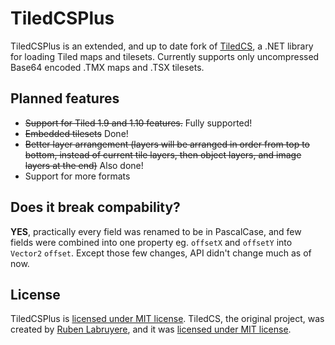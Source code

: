 # TiledCSPlus

TiledCSPlus is an extended, and up to date fork of [TiledCS](https://github.com/TheBoneJarmer/TiledCS), a .NET library for loading Tiled maps and tilesets. Currently supports only uncompressed Base64 encoded .TMX maps and .TSX tilesets.

## Planned features
* ~~Support for Tiled 1.9 and 1.10 features.~~ Fully supported!
* ~~Embedded tilesets~~ Done!
* ~~Better layer arrangement (layers will be arranged in order from top to bottom, instead of current tile layers, then object layers, and image layers at the end)~~ Also done!
* Support for more formats

## Does it break compability?
**YES**, practically every field was renamed to be in PascalCase, and few fields were combined into one property eg. `offsetX` and `offsetY` into `Vector2` `offset`. Except those few changes, API didn't change much as of now.

## License
TiledCSPlus is [licensed under MIT license](LICENSE). TiledCS, the original project, was created by [Ruben Labruyere](https://github.com/TheBoneJarmer), and it was [licensed under MIT license](LICENSE_orig).
